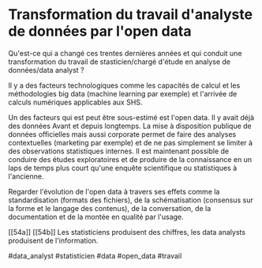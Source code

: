 # Transformation du travail d'analyste de données par l'open data

Qu'est-ce qui a changé ces trentes dernières années et qui conduit une transformation du travail de stasticien/chargé d'étude en analyse de données/data analyst ?

Il y a des facteurs technologiques comme les capacités de calcul et les méthodologies big data (machine learning par exemple) et l'arrivée de calculs numériques applicables aux SHS.

Un des facteurs qui est peut être sous-estimé est l'open data. Il y avait déjà des données Avant et depuis longtemps. La mise à disposition publique de données officielles mais aussi corporate permet de faire des analyses contextuelles (marketing par exemple) et de ne pas simplement se limiter à des observations statistiques internes. Il est maintenant possible de conduire des études exploratoires et de produire de la connaissance en un laps de temps plus court qu'une enquête scientifique ou statistiques à l'ancienne.

Regarder l'évolution de l'open data à travers ses effets comme la standardisation (formats des fichiers), de la schématisation (consensus sur la forme et le langage des contenus), de la conversation, de la documentation et de la montée en qualité par l'usage.

[[54a]] [[54b]] Les statisticiens produisent des chiffres, les data analysts produisent de l'information.

#data_analyst #statisticien #data #open_data #travail 
